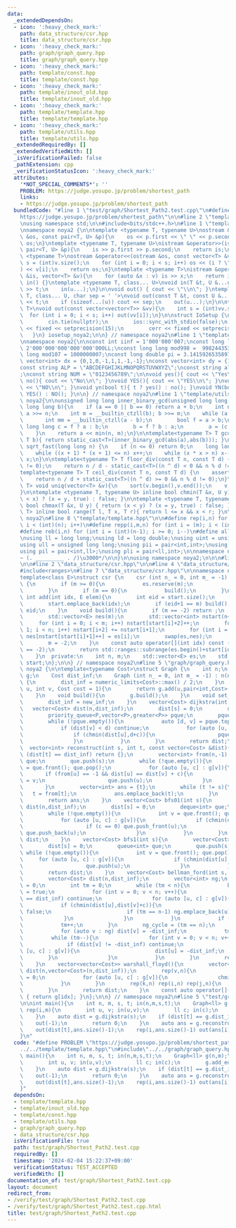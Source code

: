 ```yaml
---
data:
  _extendedDependsOn:
  - icon: ':heavy_check_mark:'
    path: data_structure/csr.hpp
    title: data_structure/csr.hpp
  - icon: ':heavy_check_mark:'
    path: graph/graph_query.hpp
    title: graph/graph_query.hpp
  - icon: ':heavy_check_mark:'
    path: template/const.hpp
    title: template/const.hpp
  - icon: ':heavy_check_mark:'
    path: template/inout_old.hpp
    title: template/inout_old.hpp
  - icon: ':heavy_check_mark:'
    path: template/template.hpp
    title: template/template.hpp
  - icon: ':heavy_check_mark:'
    path: template/utils.hpp
    title: template/utils.hpp
  _extendedRequiredBy: []
  _extendedVerifiedWith: []
  _isVerificationFailed: false
  _pathExtension: cpp
  _verificationStatusIcon: ':heavy_check_mark:'
  attributes:
    '*NOT_SPECIAL_COMMENTS*': ''
    PROBLEM: https://judge.yosupo.jp/problem/shortest_path
    links:
    - https://judge.yosupo.jp/problem/shortest_path
  bundledCode: "#line 1 \"test/graph/Shortest_Path2.test.cpp\"\n#define PROBLEM \"\
    https://judge.yosupo.jp/problem/shortest_path\"\n\n#line 2 \"template/template.hpp\"\
    \nusing namespace std;\n\n#include<bits/stdc++.h>\n#line 1 \"template/inout_old.hpp\"\
    \nnamespace noya2 {\n\ntemplate <typename T, typename U>\nostream &operator<<(ostream\
    \ &os, const pair<T, U> &p){\n    os << p.first << \" \" << p.second;\n    return\
    \ os;\n}\ntemplate <typename T, typename U>\nistream &operator>>(istream &is,\
    \ pair<T, U> &p){\n    is >> p.first >> p.second;\n    return is;\n}\n\ntemplate\
    \ <typename T>\nostream &operator<<(ostream &os, const vector<T> &v){\n    int\
    \ s = (int)v.size();\n    for (int i = 0; i < s; i++) os << (i ? \" \" : \"\"\
    ) << v[i];\n    return os;\n}\ntemplate <typename T>\nistream &operator>>(istream\
    \ &is, vector<T> &v){\n    for (auto &x : v) is >> x;\n    return is;\n}\n\nvoid\
    \ in() {}\ntemplate <typename T, class... U>\nvoid in(T &t, U &...u){\n    cin\
    \ >> t;\n    in(u...);\n}\n\nvoid out() { cout << \"\\n\"; }\ntemplate <typename\
    \ T, class... U, char sep = ' '>\nvoid out(const T &t, const U &...u){\n    cout\
    \ << t;\n    if (sizeof...(u)) cout << sep;\n    out(u...);\n}\n\ntemplate<typename\
    \ T>\nvoid out(const vector<vector<T>> &vv){\n    int s = (int)vv.size();\n  \
    \  for (int i = 0; i < s; i++) out(vv[i]);\n}\n\nstruct IoSetup {\n    IoSetup(){\n\
    \        cin.tie(nullptr);\n        ios::sync_with_stdio(false);\n        cout\
    \ << fixed << setprecision(15);\n        cerr << fixed << setprecision(7);\n \
    \   }\n} iosetup_noya2;\n\n} // namespace noya2\n#line 1 \"template/const.hpp\"\
    \nnamespace noya2{\n\nconst int iinf = 1'000'000'007;\nconst long long linf =\
    \ 2'000'000'000'000'000'000LL;\nconst long long mod998 =  998244353;\nconst long\
    \ long mod107 = 1000000007;\nconst long double pi = 3.14159265358979323;\nconst\
    \ vector<int> dx = {0,1,0,-1,1,1,-1,-1};\nconst vector<int> dy = {1,0,-1,0,1,-1,-1,1};\n\
    const string ALP = \"ABCDEFGHIJKLMNOPQRSTUVWXYZ\";\nconst string alp = \"abcdefghijklmnopqrstuvwxyz\"\
    ;\nconst string NUM = \"0123456789\";\n\nvoid yes(){ cout << \"Yes\\n\"; }\nvoid\
    \ no(){ cout << \"No\\n\"; }\nvoid YES(){ cout << \"YES\\n\"; }\nvoid NO(){ cout\
    \ << \"NO\\n\"; }\nvoid yn(bool t){ t ? yes() : no(); }\nvoid YN(bool t){ t ?\
    \ YES() : NO(); }\n\n} // namespace noya2\n#line 1 \"template/utils.hpp\"\nnamespace\
    \ noya2{\n\nunsigned long long inner_binary_gcd(unsigned long long a, unsigned\
    \ long long b){\n    if (a == 0 || b == 0) return a + b;\n    int n = __builtin_ctzll(a);\
    \ a >>= n;\n    int m = __builtin_ctzll(b); b >>= m;\n    while (a != b) {\n \
    \       int mm = __builtin_ctzll(a - b);\n        bool f = a > b;\n        unsigned\
    \ long long c = f ? a : b;\n        b = f ? b : a;\n        a = (c - b) >> mm;\n\
    \    }\n    return a << min(n, m);\n}\n\ntemplate<typename T> T gcd_fast(T a,\
    \ T b){ return static_cast<T>(inner_binary_gcd(abs(a),abs(b))); }\n\nlong long\
    \ sqrt_fast(long long n) {\n    if (n <= 0) return 0;\n    long long x = sqrt(n);\n\
    \    while ((x + 1) * (x + 1) <= n) x++;\n    while (x * x > n) x--;\n    return\
    \ x;\n}\n\ntemplate<typename T> T floor_div(const T n, const T d) {\n    assert(d\
    \ != 0);\n    return n / d - static_cast<T>((n ^ d) < 0 && n % d != 0);\n}\n\n\
    template<typename T> T ceil_div(const T n, const T d) {\n    assert(d != 0);\n\
    \    return n / d + static_cast<T>((n ^ d) >= 0 && n % d != 0);\n}\n\ntemplate<typename\
    \ T> void uniq(vector<T> &v){\n    sort(v.begin(),v.end());\n    v.erase(unique(v.begin(),v.end()),v.end());\n\
    }\n\ntemplate <typename T, typename U> inline bool chmin(T &x, U y) { return (y\
    \ < x) ? (x = y, true) : false; }\n\ntemplate <typename T, typename U> inline\
    \ bool chmax(T &x, U y) { return (x < y) ? (x = y, true) : false; }\n\ntemplate<typename\
    \ T> inline bool range(T l, T x, T r){ return l <= x && x < r; }\n\n} // namespace\
    \ noya2\n#line 8 \"template/template.hpp\"\n\n#define rep(i,n) for (int i = 0;\
    \ i < (int)(n); i++)\n#define repp(i,m,n) for (int i = (m); i < (int)(n); i++)\n\
    #define reb(i,n) for (int i = (int)(n-1); i >= 0; i--)\n#define all(v) (v).begin(),(v).end()\n\
    \nusing ll = long long;\nusing ld = long double;\nusing uint = unsigned int;\n\
    using ull = unsigned long long;\nusing pii = pair<int,int>;\nusing pll = pair<ll,ll>;\n\
    using pil = pair<int,ll>;\nusing pli = pair<ll,int>;\n\nnamespace noya2{\n\n/*\u3000\
    ~ (. _________ . /)\u3000*/\n\n}\n\nusing namespace noya2;\n\n\n#line 2 \"graph/graph_query.hpp\"\
    \n\n#line 2 \"data_structure/csr.hpp\"\n\n#line 4 \"data_structure/csr.hpp\"\n\
    #include<ranges>\n#line 7 \"data_structure/csr.hpp\"\n\nnamespace noya2 {\n\n\
    template<class E>\nstruct csr {\n    csr (int n_ = 0, int m_ = -1) : n(n_), m(m_)\
    \ {\n        if (m >= 0){\n            es.reserve(m);\n            start.reserve(m);\n\
    \        }\n        if (m == 0){\n            build();\n        }\n    }\n   \
    \ int add(int idx, E elem){\n        int eid = start.size();\n        es.emplace_back(elem);\n\
    \        start.emplace_back(idx);\n        if (eid+1 == m) build();\n        return\
    \ eid;\n    }\n    void build(){\n        if (m == -2) return ;\n        m = start.size();\n\
    \        std::vector<E> nes(m);\n        std::vector<int> nstart(n+2,0);\n   \
    \     for (int i = 0; i < m; i++) nstart[start[i]+2]++;\n        for (int i =\
    \ 1; i < n; i++) nstart[i+2] += nstart[i+1];\n        for (int i = 0; i < m; i++)\
    \ nes[nstart[start[i]+1]++] = es[i];\n        swap(es,nes);\n        swap(start,nstart);\n\
    \        m = -2;\n    }\n    const auto operator[](int idx) const {\n        assert(m\
    \ == -2);\n        return std::ranges::subrange(es.begin()+start[idx],es.begin()+start[idx+1]);\n\
    \    }\n  private:\n    int n, m;\n    std::vector<E> es;\n    std::vector<int>\
    \ start;\n};\n\n} // namespace noya2\n#line 5 \"graph/graph_query.hpp\"\n\nnamespace\
    \ noya2 {\n\ntemplate<typename Cost>\nstruct Graph {\n    int n;\n    csr<pair<int,Cost>>\
    \ g;\n    Cost dist_inf;\n    Graph (int n_ = 0, int m_ = -1) : n(n_), g(n_,m_)\
    \ {\n        dist_inf = numeric_limits<Cost>::max() / 2;\n    }\n    int add_edge(int\
    \ u, int v, Cost cost = 1){\n        return g.add(u,pair<int,Cost>(v,cost));\n\
    \    }\n    void build(){\n        g.build();\n    }\n    void set_inf(Cost new_inf){\n\
    \        dist_inf = new_inf;\n    }\n    vector<Cost> dijkstra(int s){\n     \
    \   vector<Cost> dist(n,dist_inf);\n        dist[s] = 0;\n        using P = pair<Cost,int>;\n\
    \        priority_queue<P,vector<P>,greater<P>> pque;\n        pque.push(P(0,s));\n\
    \        while (!pque.empty()){\n            auto [d, v] = pque.top(); pque.pop();\n\
    \            if (dist[v] < d) continue;\n            for (auto [u, c] : g[v]){\n\
    \                if (chmin(dist[u],d+c)){\n                    pque.push(P(dist[u],u));\n\
    \                }\n            }\n        }\n        return dist;\n    }\n  \
    \  vector<int> reconstruct(int s, int t, const vector<Cost> &dist){\n        if\
    \ (dist[t] == dist_inf) return {};\n        vector<int> from(n,-1);\n        queue<int>\
    \ que;\n        que.push(s);\n        while (!que.empty()){\n            int v\
    \ = que.front(); que.pop();\n            for (auto [u, c] : g[v]){\n         \
    \       if (from[u] == -1 && dist[u] == dist[v] + c){\n                    from[u]\
    \ = v;\n                    que.push(u);\n                }\n            }\n \
    \       }\n        vector<int> ans = {t};\n        while (t != s){\n         \
    \   t = from[t];\n            ans.emplace_back(t);\n        }\n        reverse(all(ans));\n\
    \        return ans;\n    }\n    vector<Cost> bfs01(int s){\n        vector<Cost>\
    \ dist(n,dist_inf);\n        dist[s] = 0;\n        deque<int> que;\n        que.push_back(s);\n\
    \        while (!que.empty()){\n            int v = que.front(); que.pop_front();\n\
    \            for (auto [u, c] : g[v]){\n                if (chmin(dist[u],dist[v]+c)){\n\
    \                    if (c == 0) que.push_front(u);\n                    else\
    \ que.push_back(u);\n                }\n            }\n        }\n        return\
    \ dist;\n    }\n    vector<Cost> bfs1(int s){\n        vector<Cost> dist(n,dist_inf);\n\
    \        dist[s] = 0;\n        queue<int> que;\n        que.push(s);\n       \
    \ while (!que.empty()){\n            int v = que.front(); que.pop();\n       \
    \     for (auto [u, c] : g[v]){\n                if (chmin(dist[u],dist[v]+c)){\n\
    \                    que.push(u);\n                }\n            }\n        }\n\
    \        return dist;\n    }\n    vector<Cost> bellman_ford(int s, bool &ng_cycle){\n\
    \        vector<Cost> dist(n,dist_inf);\n        vector<int> ng;\n        dist[s]\
    \ = 0;\n        int tm = 0;\n        while (tm < n){\n            bool finish\
    \ = true;\n            for (int v = 0; v < n; v++){\n                if (dist[v]\
    \ == dist_inf) continue;\n                for (auto [u, c] : g[v]){\n        \
    \            if (chmin(dist[u],dist[v]+c)){\n                        finish =\
    \ false;\n                        if (tm == n-1) ng.emplace_back(u);\n       \
    \             }\n                }\n            }\n            if (finish) break;\n\
    \            tm++;\n        }\n        ng_cycle = (tm == n);\n        if (ng_cycle){\n\
    \            for (auto v : ng) dist[v] = -dist_inf;\n            tm = n;\n   \
    \         while (tm--){\n                for (int v = 0; v < n; v++){\n      \
    \              if (dist[v] != -dist_inf) continue;\n                    for (auto\
    \ [u, c] : g[v]){\n                        dist[u] = -dist_inf;\n            \
    \        }\n                }\n            }\n        }\n        return dist;\n\
    \    }\n    vector<vector<Cost>> warshall_floyd(){\n        vector<vector<Cost>>\
    \ dist(n,vector<Cost>(n,dist_inf));\n        rep(v,n){\n            dist[v][v]\
    \ = 0;\n            for (auto [u, c] : g[v]){\n                chmin(dist[v][u],c);\n\
    \            }\n        }\n        rep(k,n) rep(i,n) rep(j,n){\n            chmin(dist[i][j],dist[i][k]+dist[k][j]);\n\
    \        }\n        return dist;\n    }\n    const auto operator[](int idx) const\
    \ { return g[idx]; }\n};\n\n} // namespace noya2\n#line 5 \"test/graph/Shortest_Path2.test.cpp\"\
    \n\nint main(){\n    int n, m, s, t; in(n,m,s,t);\n    Graph<ll> g(n,m);\n   \
    \ rep(i,m){\n        int u, v; in(u,v);\n        ll c; in(c);\n        g.add_edge(u,v,c);\n\
    \    }\n    auto dist = g.dijkstra(s);\n    if (dist[t] == g.dist_inf){\n    \
    \    out(-1);\n        return 0;\n    }\n    auto ans = g.reconstruct(s,t,dist);\n\
    \    out(dist[t],ans.size()-1);\n    rep(i,ans.size()-1) out(ans[i],ans[i+1]);\n\
    }\n"
  code: "#define PROBLEM \"https://judge.yosupo.jp/problem/shortest_path\"\n\n#include\"\
    ../../template/template.hpp\"\n#include\"../../graph/graph_query.hpp\"\n\nint\
    \ main(){\n    int n, m, s, t; in(n,m,s,t);\n    Graph<ll> g(n,m);\n    rep(i,m){\n\
    \        int u, v; in(u,v);\n        ll c; in(c);\n        g.add_edge(u,v,c);\n\
    \    }\n    auto dist = g.dijkstra(s);\n    if (dist[t] == g.dist_inf){\n    \
    \    out(-1);\n        return 0;\n    }\n    auto ans = g.reconstruct(s,t,dist);\n\
    \    out(dist[t],ans.size()-1);\n    rep(i,ans.size()-1) out(ans[i],ans[i+1]);\n\
    }"
  dependsOn:
  - template/template.hpp
  - template/inout_old.hpp
  - template/const.hpp
  - template/utils.hpp
  - graph/graph_query.hpp
  - data_structure/csr.hpp
  isVerificationFile: true
  path: test/graph/Shortest_Path2.test.cpp
  requiredBy: []
  timestamp: '2024-02-04 15:22:37+09:00'
  verificationStatus: TEST_ACCEPTED
  verifiedWith: []
documentation_of: test/graph/Shortest_Path2.test.cpp
layout: document
redirect_from:
- /verify/test/graph/Shortest_Path2.test.cpp
- /verify/test/graph/Shortest_Path2.test.cpp.html
title: test/graph/Shortest_Path2.test.cpp
---
```

